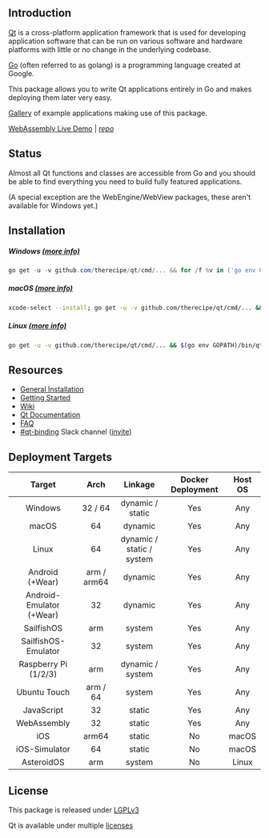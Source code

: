 Introduction
------------

[Qt](https://en.wikipedia.org/wiki/Qt_(software)) is a cross-platform application framework that is used for developing application software that can be run on various software and hardware platforms with little or no change in the underlying codebase.

[Go](https://en.wikipedia.org/wiki/Go_(programming_language)) (often referred to as golang) is a programming language created at Google.

This package allows you to write Qt applications entirely in Go and makes deploying them later very easy.

[Gallery](https://github.com/therecipe/qt/wiki/Gallery) of example applications making use of this package.

[WebAssembly Live Demo](https://therecipe.github.io/widgets_playground) | *[repo](https://github.com/therecipe/widgets_playground)*

Status
------

Almost all Qt functions and classes are accessible from Go and you should be able to find everything you need to build fully featured applications.

(A special exception are the WebEngine/WebView packages, these aren't available for Windows yet.)

Installation
------------

##### Windows [(more info)](https://github.com/therecipe/qt/wiki/Installation-on-Windows)

```powershell
go get -u -v github.com/therecipe/qt/cmd/... && for /f %v in ('go env GOPATH') do %v\bin\qtsetup test && %v\bin\qtsetup -test=false
```

##### macOS [(more info)](https://github.com/therecipe/qt/wiki/Installation-on-macOS)

```bash
xcode-select --install; go get -u -v github.com/therecipe/qt/cmd/... && $(go env GOPATH)/bin/qtsetup test && $(go env GOPATH)/bin/qtsetup -test=false
```

##### Linux [(more info)](https://github.com/therecipe/qt/wiki/Installation-on-Linux)

```bash
go get -u -v github.com/therecipe/qt/cmd/... && $(go env GOPATH)/bin/qtsetup test && $(go env GOPATH)/bin/qtsetup -test=false
```

Resources
---------

-	[General Installation](https://github.com/therecipe/qt/wiki/Installation)
-	[Getting Started](https://github.com/therecipe/qt/wiki/Getting-Started)
-	[Wiki](https://github.com/therecipe/qt/wiki)
-	[Qt Documentation](https://doc.qt.io/qt-5/classes.html)
-	[FAQ](https://github.com/therecipe/qt/wiki/FAQ)
-	[#qt-binding](https://gophers.slack.com/messages/qt-binding/details) Slack channel ([invite](https://invite.slack.golangbridge.org)\)

Deployment Targets
------------------

| Target                   | Arch        | Linkage                   | Docker Deployment | Host OS |
|:------------------------:|:-----------:|:-------------------------:|:-----------------:|:-------:|
|         Windows          |   32 / 64   |     dynamic / static      |        Yes        |   Any   |
|          macOS           |     64      |          dynamic          |        Yes        |   Any   |
|          Linux           |     64      | dynamic / static / system |        Yes        |   Any   |
|     Android (+Wear)      | arm / arm64 |          dynamic          |        Yes        |   Any   |
| Android-Emulator (+Wear) |     32      |          dynamic          |        Yes        |   Any   |
|        SailfishOS        |     arm     |          system           |        Yes        |   Any   |
|   SailfishOS-Emulator    |     32      |          system           |        Yes        |   Any   |
|   Raspberry Pi (1/2/3)   |     arm     |     dynamic / system      |        Yes        |   Any   |
|       Ubuntu Touch       |  arm / 64   |          system           |        Yes        |   Any   |
|        JavaScript        |     32      |          static           |        Yes        |   Any   |
|       WebAssembly        |     32      |          static           |        Yes        |   Any   |
|           iOS            |    arm64    |          static           |        No         |  macOS  |
|      iOS-Simulator       |     64      |          static           |        No         |  macOS  |
|        AsteroidOS        |     arm     |          system           |        No         |  Linux  |

License
-------

This package is released under [LGPLv3](https://opensource.org/licenses/LGPL-3.0)

Qt is available under multiple [licenses](https://www.qt.io/licensing)
